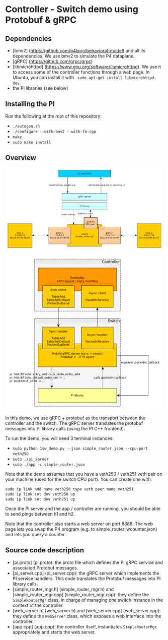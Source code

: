 # Controller - Switch demo using Protobuf & gRPC

## Dependencies

- [bmv2] (https://github.com/p4lang/behavioral-model) and all its
  dependencies. We use bmv2 to simulate the P4 dataplane.
- [gRPC] (https://github.com/grpc/grpc)
- [libmicrohttpd] (https://www.gnu.org/software/libmicrohttpd). We use it to
  access some of the controller functions through a web page. In Ubuntu, you can
  install it with ` sudo apt-get install libmicrohttpd-dev`.
- the PI libraries (see below)

## Installing the PI

Run the following at the root of this repository:
- `./autogen.sh`
- `./configure --with-bmv2 --with-fe-cpp`
- `make`
- `sudo make install`

## Overview

![Demo topology](resources/demo_topology.png)

![Demo overview](resources/architecture.png)

In this demo, we use gRPC + protobuf as the transport between the controller and
the switch. The gRPC server translates the protobuf messages into PI library
calls (using the PI C++ frontend).

To run the demo, you will need 3 terminal instances:
- `sudo python 1sw_demo.py --json simple_router.json --cpu-port veth250`
- `sudo ./pi_server`
- `sudo ./app -c simple_router.json`

Note that the demo assumes that you have a veth250 / veth251 veth pair on your
machine (used for the switch CPU port). You can create one with:
```
sudo ip link add name veth250 type veth peer name veth251
sudo ip link set dev veth250 up
sudo ip link set dev veth251 up
```

Once the PI server and the app / controller are running, you should be able to
send pings between h1 and h2.

Note that the controller also starts a web server on port 8888. The web page
lets you swap the P4 program (e.g. to simple_router_wcounter.json) and lets you
query a counter.

## Source code description

- [pi.proto] (pi.proto): the proto file which defines the PI gRPC service and
  associated Protobuf messages.
- [pi_server.cpp] (pi_server.cpp): the gRPC server which implements the PI
  service handlers. This code translates the Protobuf messages into PI library
  calls.
- [simple_router_mgr.h] (simple_router_mgr.h) and [simple_router_mgr.cpp]
  (simple_router_mgr.cpp): they define the `SimpleRouterMgr` class, in charge of
  managing one switch instance in the context of the controller.
- [web_server.h] (web_server.h) and [web_server.cpp] (web_server.cpp): they
  define the `WebServer` class, which exposes a web interface into the
  controller.
- [app.cpp] (app.cpp): the controller itself, instantiates `SimpleRouterMgr`
  appropriately and starts the web server.
